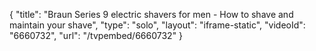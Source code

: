 {
    "title": "Braun Series 9  electric shavers for men - How to shave and maintain your shave",
    "type": "solo",
    "layout": "iframe-static",
    "videoId": "6660732",
    "url": "\/tvpembed\/6660732"
}